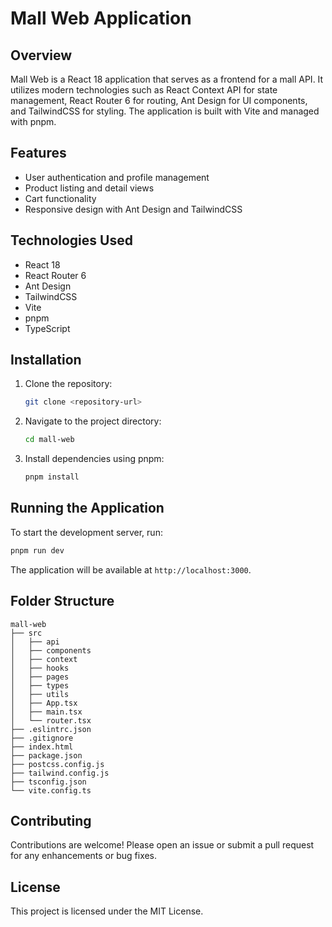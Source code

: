 # Mall Web Application

## Overview
Mall Web is a React 18 application that serves as a frontend for a mall API. It utilizes modern technologies such as React Context API for state management, React Router 6 for routing, Ant Design for UI components, and TailwindCSS for styling. The application is built with Vite and managed with pnpm.

## Features
- User authentication and profile management
- Product listing and detail views
- Cart functionality
- Responsive design with Ant Design and TailwindCSS

## Technologies Used
- React 18
- React Router 6
- Ant Design
- TailwindCSS
- Vite
- pnpm
- TypeScript

## Installation
1. Clone the repository:
   ```bash
   git clone <repository-url>
   ```
2. Navigate to the project directory:
   ```bash
   cd mall-web
   ```
3. Install dependencies using pnpm:
   ```bash
   pnpm install
   ```

## Running the Application
To start the development server, run:
```bash
pnpm run dev
```
The application will be available at `http://localhost:3000`.

## Folder Structure
```
mall-web
├── src
│   ├── api
│   ├── components
│   ├── context
│   ├── hooks
│   ├── pages
│   ├── types
│   ├── utils
│   ├── App.tsx
│   ├── main.tsx
│   └── router.tsx
├── .eslintrc.json
├── .gitignore
├── index.html
├── package.json
├── postcss.config.js
├── tailwind.config.js
├── tsconfig.json
└── vite.config.ts
```

## Contributing
Contributions are welcome! Please open an issue or submit a pull request for any enhancements or bug fixes.

## License
This project is licensed under the MIT License.